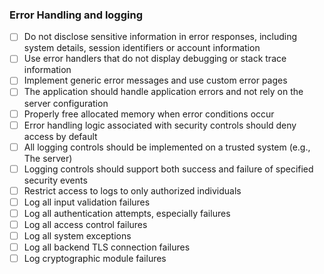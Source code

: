 ### Error Handling and logging

- [ ] Do not disclose sensitive information in error responses, including system details, session identifiers
or account information
- [ ] Use error handlers that do not display debugging or stack trace information
- [ ] Implement generic error messages and use custom error pages
- [ ] The application should handle application errors and not rely on the server configuration
- [ ] Properly free allocated memory when error conditions occur
- [ ] Error handling logic associated with security controls should deny access by default
- [ ] All logging controls should be implemented on a trusted system (e.g., The server)
- [ ] Logging controls should support both success and failure of specified security events
- [ ] Restrict access to logs to only authorized individuals
- [ ] Log all input validation failures
- [ ] Log all authentication attempts, especially failures
- [ ] Log all access control failures
- [ ] Log all system exceptions
- [ ] Log all backend TLS connection failures
- [ ] Log cryptographic module failures